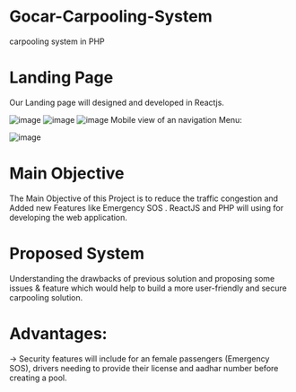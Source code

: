 # Gocar-Carpooling-System
carpooling system in PHP
# Landing Page
Our Landing page will designed and developed in Reactjs.

![image](https://github.com/raghulvj01/Gocar-Carpooling-System/assets/69421772/45c0cb43-629f-4d34-88b2-86fcda646345)
![image](https://github.com/raghulvj01/Gocar-Carpooling-System/assets/69421772/45899336-d35b-4af9-a2f6-d463f17a3b2c)
![image](https://github.com/raghulvj01/Gocar-Carpooling-System/assets/69421772/3e52882f-aa15-4a6a-938b-86ef048dcefa)
Mobile view of an navigation Menu:

![image](https://github.com/raghulvj01/Gocar-Carpooling-System/assets/69421772/220933c2-6ad4-437c-9d77-b840e25b723d)
# Main Objective 
The Main Objective of this Project is to reduce the traffic congestion and Added new Features like Emergency SOS . ReactJS and PHP will using for developing the web application.
# Proposed System 
Understanding the drawbacks of previous solution and proposing some issues & feature which would help to build a more user-friendly and secure carpooling solution.
# Advantages: 
-> Security features will include for an female passengers (Emergency SOS), drivers needing to provide their license and aadhar number before creating a pool.
